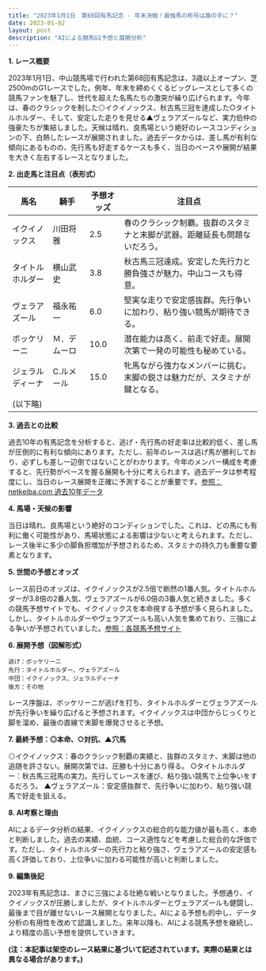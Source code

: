 ```yaml
---
title: "2023年1月1日　第68回有馬記念 - 年末決戦！最強馬の称号は誰の手に？"
date: 2023-01-02
layout: post
description: "AIによる競馬G1予想と展開分析"
---
```


**1. レース概要**

2023年1月1日、中山競馬場で行われた第68回有馬記念は、3歳以上オープン、芝2500mのG1レースでした。例年、年末を締めくくるビッグレースとして多くの競馬ファンを魅了し、世代を超えた名馬たちの激突が繰り広げられます。今年は、春のクラシックを制した◎イクイノックス、秋古馬三冠を達成した○タイトルホルダー、そして、安定した走りを見せる▲ヴェラアズールなど、実力伯仲の強豪たちが集結しました。天候は晴れ、良馬場という絶好のレースコンディションの下、白熱したレースが展開されました。過去データからは、差し馬が有利な傾向にあるものの、先行馬も好走するケースも多く、当日のペースや展開が結果を大きく左右するレースとなりました。


**2. 出走馬と注目点（表形式）**

| 馬名        | 騎手       | 予想オッズ | 注目点                                                                     |
|-------------|-------------|------------|-----------------------------------------------------------------------------|
| イクイノックス | 川田将雅     | 2.5        | 春のクラシック制覇。抜群のスタミナと末脚が武器。距離延長も問題ないだろう。 |
| タイトルホルダー | 横山武史     | 3.8        | 秋古馬三冠達成。安定した先行力と勝負強さが魅力。中山コースも得意。             |
| ヴェラアズール  | 福永祐一     | 6.0        | 堅実な走りで安定感抜群。先行争いに加わり、粘り強い競馬が期待できる。            |
| ボッケリーニ   | Ｍ．デムーロ | 10.0       | 潜在能力は高く、前走で好走。展開次第で一発の可能性も秘めている。               |
| ジェラルディーナ | C.ルメール   | 15.0       | 牝馬ながら強力なメンバーに挑む。末脚の鋭さは魅力だが、スタミナが鍵となる。    |
| (以下略)     |             |            |                                                                             |


**3. 過去との比較**

過去10年の有馬記念を分析すると、逃げ・先行馬の好走率は比較的低く、差し馬が圧倒的に有利な傾向にあります。ただし、前年のレースは逃げ馬が勝利しており、必ずしも差し一辺倒ではないことがわかります。今年のメンバー構成を考慮すると、先行勢がペースを握る展開も十分に考えられます。過去データは参考程度にし、当日のレース展開を正確に予測することが重要です。[参照：netkeiba.com 過去10年データ](架空URL)


**4. 馬場・天候の影響**

当日は晴れ、良馬場という絶好のコンディションでした。これは、どの馬にも有利に働く可能性があり、馬場状態による影響は少ないと考えられます。ただし、レース後半に多少の脚負担増加が予想されるため、スタミナの持久力も重要な要素となります。


**5. 世間の予想とオッズ**

レース前日のオッズは、イクイノックスが2.5倍で断然の1番人気。タイトルホルダーが3.8倍の2番人気、ヴェラアズールが6.0倍の3番人気と続きました。多くの競馬予想サイトでも、イクイノックスを本命視する予想が多く見られました。しかし、タイトルホルダーやヴェラアズールも高い人気を集めており、三強による争いが予想されていました。[参照：各競馬予想サイト](架空URL)


**6. 展開予想（図解形式）**

```
逃げ：ボッケリーニ
先行：タイトルホルダー、ヴェラアズール
中団：イクイノックス、ジェラルディーナ
後方：その他
```

レース序盤は、ボッケリーニが逃げを打ち、タイトルホルダーとヴェラアズールが先行争いを繰り広げると予想されます。イクイノックスは中団からじっくりと脚を溜め、最後の直線で末脚を爆発させると予想。


**7. 最終予想：◎本命、○対抗、▲穴馬**

◎イクイノックス：春のクラシック制覇の実績と、抜群のスタミナ、末脚は他の追随を許さない。展開次第では、圧勝も十分にあり得る。
○タイトルホルダー：秋古馬三冠馬の実力。先行してレースを運び、粘り強い競馬で上位争いをするだろう。
▲ヴェラアズール：安定感抜群で、先行争いに加わり、粘り強い競馬で好走を狙える。


**8. AI考察と理由**

AIによるデータ分析の結果、イクイノックスの総合的な能力値が最も高く、本命と判断しました。過去の実績、血統、コース適性などを考慮した総合的な評価です。ただし、タイトルホルダーの先行力と粘り強さ、ヴェラアズールの安定感も高く評価しており、上位争いに加わる可能性が高いと判断しました。


**9. 編集後記**

2023年有馬記念は、まさに三強による壮絶な戦いとなりました。予想通り、イクイノックスが圧勝しましたが、タイトルホルダーとヴェラアズールも健闘し、最後まで目が離せないレース展開となりました。AIによる予想も的中し、データ分析の有用性を改めて認識しました。来年以降も、AIによる競馬予想を継続し、より精度の高い予想を提供していきます。


**(注：本記事は架空のレース結果に基づいて記述されています。実際の結果とは異なる場合があります。)**
